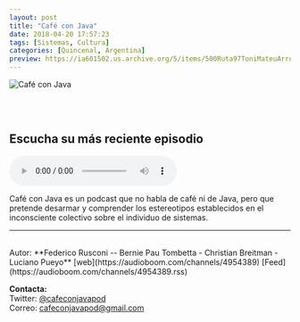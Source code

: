 ```yaml
---
layout: post
title: "Café con Java"
date: 2018-04-20 17:57:23
tags: [Sistemas, Cultura]
categories: [Quincenal, Argentina]
preview: https://ia601502.us.archive.org/5/items/500Ruta97ToniMateuArrom/300cafeConJavaPodcast.png
---
```


![Café con Java](https://ia601502.us.archive.org/5/items/500Ruta97ToniMateuArrom/500cafeConJavaPodcast.png)

<br/>
<br/>

## Escucha su más reciente episodio

<!--reproductor-feed=https://audioboom.com/channels/4954389.rss-->
<!--reproductor-start-->
<audio id="audio" preload="auto" controls="" src="https://audioboom.com/posts/7113196.mp3?modified=1544509319&source=rss&stitched=1"></audio>
<!--reproductor-end-->

Café con Java es un podcast que no habla de café ni de Java, pero que pretende desarmar y comprender los estereotipos establecidos en el inconsciente colectivo sobre el individuo de sistemas.  

_ _ _
<br>
Autor: **Federico Rusconi -- Bernie Pau Tombetta - Christian Breitman - Luciano Pueyo**  
[web](https://audioboom.com/channels/4954389)  
[Feed](https://audioboom.com/channels/4954389.rss)  



**Contacta:**  
Twitter: [@cafeconjavapod](https://twitter.com/cafeconjavapod)  
Correo: [cafeconjavapod@gmail.com](mailto:cafeconjavapod@gmail.com)  
